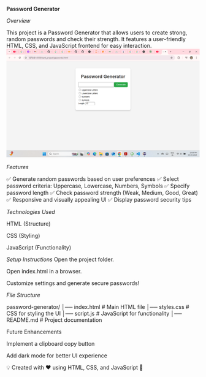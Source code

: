 **Password Generator**

*Overview*

This project is a Password Generator that allows users to create strong, random passwords and check their strength. It features a user-friendly HTML, CSS, and JavaScript frontend for easy interaction.
![img_alt](https://github.com/YogitaIngale/PasswordGenerator/blob/main/Screenshot%20(125).png?raw=true)

*Features*

✅ Generate random passwords based on user preferences
✅ Select password criteria: Uppercase, Lowercase, Numbers, Symbols
✅ Specify password length
✅ Check password strength (Weak, Medium, Good, Great)
✅ Responsive and visually appealing UI
✅ Display password security tips

*Technologies Used*

HTML (Structure)

CSS (Styling)

JavaScript (Functionality)

*Setup Instructions*
Open the project folder.

Open index.html in a browser.

Customize settings and generate secure passwords!

*File Structure*

password-generator/
│── index.html      # Main HTML file
│── styles.css      # CSS for styling the UI
│── script.js       # JavaScript for functionality
│── README.md       # Project documentation

Future Enhancements

Implement a clipboard copy button

Add dark mode for better UI experience

💡 Created with ❤️ using HTML, CSS, and JavaScript 🚀

